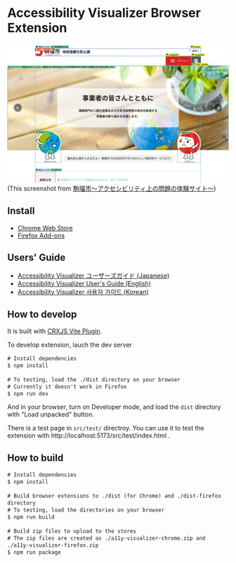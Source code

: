 # Accessibility Visualizer Browser Extension

![Screenshot of 駒瑠市. Showing annotations of accessibility properties](./a11y-visualizer-komarushi.jpg)
(This screenshot from [駒瑠市〜アクセシビリティ上の問題の体験サイト〜](https://a11yc.com/city-komaru/))

## Install

- [Chrome Web Store](https://chromewebstore.google.com/detail/accessibility-visualizer/idcacekakoknnpbfjcdhnkffgfbddnhk)
- [Firefox Add-ons](https://addons.mozilla.org/ja/firefox/addon/accessibility-visualizer/)

## Users' Guide

- [Accessibility Visualizer ユーザーズガイド (Japanese)](./docs/ja/UsersGuide.md)
- [Accessibility Visualizer User's Guide (English)](./docs/en/UsersGuide.md)
- [Accessibility Visualizer 사용자 가이드 (Korean)](./docs/ko/UsersGuide.md)

## How to develop

It is built with [CRXJS Vite Plugin](https://crxjs.dev/vite-plugin/).

To develop extension, lauch the dev server

```
# Install dependencies
$ npm install

# To testing, load the ./dist directory on your browser
# Currently it doesn't work in Firefox
$ npm run dev

```

And in your browser, turn on Developer mode, and load the `dist` directory with "Load unpacked" button.

There is a test page in `src/test/` directroy. You can use it to test the extension with http://localhost:5173/src/test/index.html .

## How to build

```
# Install dependencies
$ npm install

# Build browser extensions to ./dist (for Chrome) and ./dist-firefox directory
# To testing, load the directories on your browser
$ npm run build

# Build zip files to upload to the stores
# The zip files are created as ./a11y-visualizer-chrome.zip and ./a11y-visualizer-firefox.zip
$ npm run package
```
